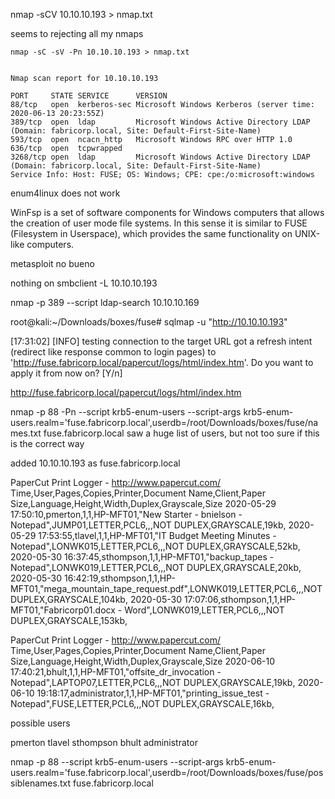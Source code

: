 nmap -sCV 10.10.10.193 > nmap.txt 

seems to rejecting all my nmaps


`nmap -sC -sV -Pn 10.10.10.193 > nmap.txt`

```

Nmap scan report for 10.10.10.193

PORT     STATE SERVICE      VERSION
88/tcp   open  kerberos-sec Microsoft Windows Kerberos (server time: 2020-06-13 20:23:55Z)
389/tcp  open  ldap         Microsoft Windows Active Directory LDAP (Domain: fabricorp.local, Site: Default-First-Site-Name)
593/tcp  open  ncacn_http   Microsoft Windows RPC over HTTP 1.0
636/tcp  open  tcpwrapped
3268/tcp open  ldap         Microsoft Windows Active Directory LDAP (Domain: fabricorp.local, Site: Default-First-Site-Name)
Service Info: Host: FUSE; OS: Windows; CPE: cpe:/o:microsoft:windows
```

enum4linux does not work

 WinFsp is a set of software components for Windows computers that allows the creation of user mode file systems. In this sense it is similar to FUSE (Filesystem in Userspace), which provides the same functionality on UNIX-like computers. 

metasploit no bueno

nothing on smbclient -L 10.10.10.193

nmap -p 389 --script ldap-search 10.10.10.169   




root@kali:~/Downloads/boxes/fuse# sqlmap -u "http://10.10.10.193"

[17:31:02] [INFO] testing connection to the target URL
got a refresh intent (redirect like response common to login pages) to 'http://fuse.fabricorp.local/papercut/logs/html/index.htm'. Do you want to apply it from now on? [Y/n] 

http://fuse.fabricorp.local/papercut/logs/html/index.htm



nmap -p 88 -Pn --script krb5-enum-users --script-args krb5-enum-users.realm='fuse.fabricorp.local',userdb=/root/Downloads/boxes/fuse/names.txt fuse.fabricorp.local
saw a huge list of users, but not too sure if this is the correct way

added 10.10.10.193 as fuse.fabricorp.local


PaperCut Print Logger - http://www.papercut.com/
Time,User,Pages,Copies,Printer,Document Name,Client,Paper Size,Language,Height,Width,Duplex,Grayscale,Size
2020-05-29 17:50:10,pmerton,1,1,HP-MFT01,"New Starter - bnielson - Notepad",JUMP01,LETTER,PCL6,,,NOT DUPLEX,GRAYSCALE,19kb,
2020-05-29 17:53:55,tlavel,1,1,HP-MFT01,"IT Budget Meeting Minutes - Notepad",LONWK015,LETTER,PCL6,,,NOT DUPLEX,GRAYSCALE,52kb,
2020-05-30 16:37:45,sthompson,1,1,HP-MFT01,"backup_tapes - Notepad",LONWK019,LETTER,PCL6,,,NOT DUPLEX,GRAYSCALE,20kb,
2020-05-30 16:42:19,sthompson,1,1,HP-MFT01,"mega_mountain_tape_request.pdf",LONWK019,LETTER,PCL6,,,NOT DUPLEX,GRAYSCALE,104kb,
2020-05-30 17:07:06,sthompson,1,1,HP-MFT01,"Fabricorp01.docx - Word",LONWK019,LETTER,PCL6,,,NOT DUPLEX,GRAYSCALE,153kb,

PaperCut Print Logger - http://www.papercut.com/
Time,User,Pages,Copies,Printer,Document Name,Client,Paper Size,Language,Height,Width,Duplex,Grayscale,Size
2020-06-10 17:40:21,bhult,1,1,HP-MFT01,"offsite_dr_invocation - Notepad",LAPTOP07,LETTER,PCL6,,,NOT DUPLEX,GRAYSCALE,19kb,
2020-06-10 19:18:17,administrator,1,1,HP-MFT01,"printing_issue_test - Notepad",FUSE,LETTER,PCL6,,,NOT DUPLEX,GRAYSCALE,16kb,



possible users

pmerton
tlavel
sthompson
bhult
administrator


nmap -p 88 --script krb5-enum-users --script-args krb5-enum-users.realm='fuse.fabricorp.local',userdb=/root/Downloads/boxes/fuse/possiblenames.txt fuse.fabricorp.local
